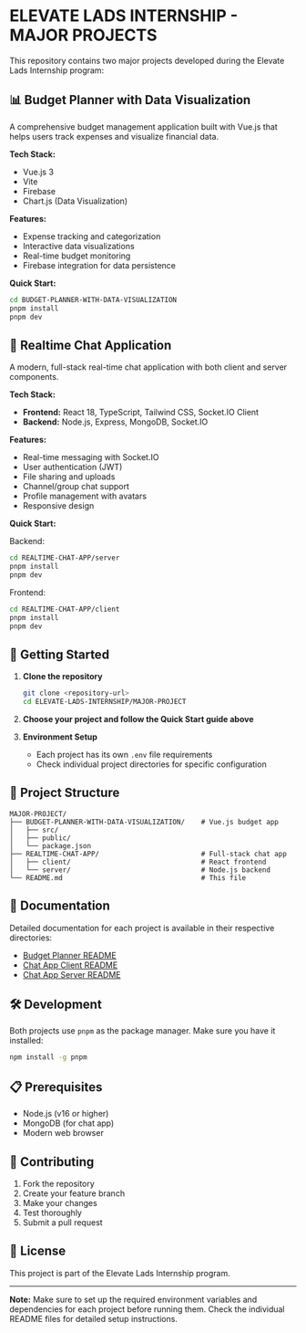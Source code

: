 # ELEVATE LADS INTERNSHIP - MAJOR PROJECTS

This repository contains two major projects developed during the Elevate Lads Internship program:

## 📊 Budget Planner with Data Visualization

A comprehensive budget management application built with Vue.js that helps users track expenses and visualize financial data.

**Tech Stack:**

- Vue.js 3
- Vite
- Firebase
- Chart.js (Data Visualization)

**Features:**

- Expense tracking and categorization
- Interactive data visualizations
- Real-time budget monitoring
- Firebase integration for data persistence

**Quick Start:**

```bash
cd BUDGET-PLANNER-WITH-DATA-VISUALIZATION
pnpm install
pnpm dev
```

## 💬 Realtime Chat Application

A modern, full-stack real-time chat application with both client and server components.

**Tech Stack:**

- **Frontend:** React 18, TypeScript, Tailwind CSS, Socket.IO Client
- **Backend:** Node.js, Express, MongoDB, Socket.IO

**Features:**

- Real-time messaging with Socket.IO
- User authentication (JWT)
- File sharing and uploads
- Channel/group chat support
- Profile management with avatars
- Responsive design

**Quick Start:**

Backend:

```bash
cd REALTIME-CHAT-APP/server
pnpm install
pnpm dev
```

Frontend:

```bash
cd REALTIME-CHAT-APP/client
pnpm install
pnpm dev
```

## 🚀 Getting Started

1. **Clone the repository**

   ```bash
   git clone <repository-url>
   cd ELEVATE-LADS-INTERNSHIP/MAJOR-PROJECT
   ```

2. **Choose your project and follow the Quick Start guide above**

3. **Environment Setup**
   - Each project has its own `.env` file requirements
   - Check individual project directories for specific configuration

## 📁 Project Structure

```folder-tree
MAJOR-PROJECT/
├── BUDGET-PLANNER-WITH-DATA-VISUALIZATION/    # Vue.js budget app
│   ├── src/
│   ├── public/
│   └── package.json
├── REALTIME-CHAT-APP/                         # Full-stack chat app
│   ├── client/                                # React frontend
│   └── server/                                # Node.js backend
└── README.md                                  # This file
```

## 📖 Documentation

Detailed documentation for each project is available in their respective directories:

- [Budget Planner README](BUDGET-PLANNER-WITH-DATA-VISUALIZATION/README.md)
- [Chat App Client README](REALTIME-CHAT-APP/client/README.md)
- [Chat App Server README](REALTIME-CHAT-APP/server/README.md)

## 🛠️ Development

Both projects use `pnpm` as the package manager. Make sure you have it installed:

```bash
npm install -g pnpm
```

## 📋 Prerequisites

- Node.js (v16 or higher)
- MongoDB (for chat app)
- Modern web browser

## 🤝 Contributing

1. Fork the repository
2. Create your feature branch
3. Make your changes
4. Test thoroughly
5. Submit a pull request

## 📄 License

This project is part of the Elevate Lads Internship program.

---

**Note:** Make sure to set up the required environment variables and dependencies for each project before running them. Check the individual README files for detailed setup instructions.
